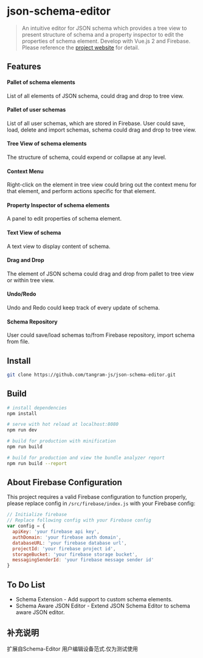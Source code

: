 # json-schema-editor

> An intuitive editor for JSON schema which provides a tree view to present structure of schema and a property inspector to edit the properties of schema element. 
> Develop with Vue.js 2 and Firebase. Please reference the [project website](https://json-schema-editor.tangramjs.com) for detail.

## Features
#### Pallet of schema elements
List of all elements of JSON schema, could drag and drop to tree view.
#### Pallet of user schemas
List of all user schemas, which are stored in Firebase. User could save, load, delete and import schemas, schema could drag and drop to tree view.
#### Tree View of schema elements
The structure of schema, could expend or collapse at any level.
#### Context Menu
Right-click on the element in tree view could bring out the context menu for that element, and perform actions specific for that element.
#### Property Inspector of schema elements
A panel to edit properties of schema element.
#### Text View of schema
A text view to display content of schema.
#### Drag and Drop
The element of JSON schema could drag and drop from pallet to tree view or within tree view.
#### Undo/Redo
Undo and Redo could keep track of every update of schema.
#### Schema Repository
User could save/load schemas to/from Firebase repository, import schema from file.

## Install
``` bash
git clone https://github.com/tangram-js/json-schema-editor.git
```
## Build

``` bash
# install dependencies
npm install

# serve with hot reload at localhost:8080
npm run dev

# build for production with minification
npm run build

# build for production and view the bundle analyzer report
npm run build --report
```
## About Firebase Configuration
This project requires a valid Firebase configuration to function properly, please replace config in `/src/firebase/index.js` with your Firebase config:
 ``` js
 // Initialize firebase
 // Replace following config with your Firebase config
 var config = {
   apiKey: 'your firebase api key',
   authDomain: 'your firebase auth domain',
   databaseURL: 'your firebase database url',
   projectId: 'your firebase project id',
   storageBucket: 'your firebase storage bucket',
   messagingSenderId: 'your firebase message sender id'
 }
 ```
## To Do List
- Schema Extension - Add support to custom schema elements.
- Schema Aware JSON Editor - Extend JSON Schema Editor to schema aware JSON editor.


## 补充说明

扩展自Schema-Editor 用户编辑设备范式.仅为测试使用
